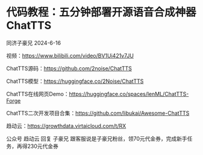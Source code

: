# 代码教程：五分钟部署开源语音合成神器ChatTTS

同济子豪兄 2024-6-16

视频：https://www.bilibili.com/video/BV1Ui421v7JU

ChatTTS源码：https://github.com/2noise/ChatTTS

ChatTTS模型：https://huggingface.co/2Noise/ChatTTS

ChatTTS在线网页Demo：https://huggingface.co/spaces/lenML/ChatTTS-Forge

ChatTTS二次开发项目合集：https://github.com/libukai/Awesome-ChatTTS

趋动云：https://growthdata.virtaicloud.com/t/RX

公众号 趋动云 回复 子豪兄 跟客服说是子豪兄粉丝，领70元代金券，完成新手任务，再得230元代金券
